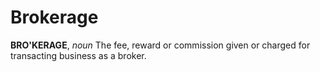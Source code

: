 # Brokerage

**BRO'KERAGE**, _noun_ The fee, reward or commission given or charged for transacting business as a broker.